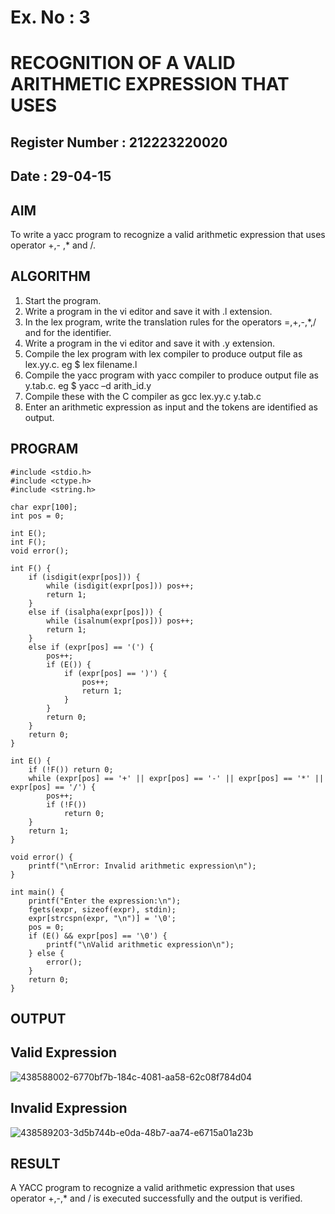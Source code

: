 # Ex. No : 3	
# RECOGNITION OF A VALID ARITHMETIC EXPRESSION THAT USES
## Register Number : 212223220020
## Date : 29-04-15

## AIM   
To write a yacc program to recognize a valid arithmetic expression that uses operator +,- ,* and /.

## ALGORITHM
1.	Start the program.
2.	Write a program in the vi editor and save it with .l extension.
3.	In the lex program, write the translation rules for the operators =,+,-,*,/ and for the identifier.
4.	Write a program in the vi editor and save it with .y extension.
5.	Compile the lex program with lex compiler to produce output file as lex.yy.c. eg $ lex filename.l
6.	Compile the yacc program with yacc compiler to produce output file as y.tab.c. eg $ yacc –d arith_id.y
7.	Compile these with the C compiler as gcc lex.yy.c y.tab.c
8.	Enter an arithmetic expression as input and the tokens are identified as output.

## PROGRAM
~~~
#include <stdio.h>
#include <ctype.h>
#include <string.h>

char expr[100];
int pos = 0;

int E();
int F();
void error();

int F() {
    if (isdigit(expr[pos])) {
        while (isdigit(expr[pos])) pos++;
        return 1;
    }
    else if (isalpha(expr[pos])) {
        while (isalnum(expr[pos])) pos++;
        return 1;
    }
    else if (expr[pos] == '(') {
        pos++;
        if (E()) {
            if (expr[pos] == ')') {
                pos++;
                return 1;
            }
        }
        return 0;
    }
    return 0;
}

int E() {
    if (!F()) return 0;
    while (expr[pos] == '+' || expr[pos] == '-' || expr[pos] == '*' || expr[pos] == '/') {
        pos++;
        if (!F())
            return 0;
    }
    return 1;
}

void error() {
    printf("\nError: Invalid arithmetic expression\n");
}

int main() {
    printf("Enter the expression:\n");
    fgets(expr, sizeof(expr), stdin);
    expr[strcspn(expr, "\n")] = '\0';
    pos = 0;
    if (E() && expr[pos] == '\0') {
        printf("\nValid arithmetic expression\n");
    } else {
        error();
    }
    return 0;
}
~~~

## OUTPUT 
## Valid Expression
![438588002-6770bf7b-184c-4081-aa58-62c08f784d04](https://github.com/user-attachments/assets/94800e16-c104-4347-9dcf-d25e094b3851)

## Invalid Expression
![438589203-3d5b744b-e0da-48b7-aa74-e6715a01a23b](https://github.com/user-attachments/assets/597af70d-4e31-49b1-866c-0a5cac7fff80)

## RESULT
A YACC program to recognize a valid arithmetic expression that uses operator +,-,* and / is executed successfully and the output is verified.
